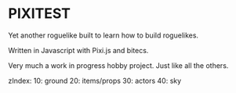 # PIXITEST

Yet another roguelike built to learn how to build roguelikes.

Written in Javascript with Pixi.js and bitecs.

Very much a work in progress hobby project. Just like all the others.

zIndex:
10: ground
20: items/props
30: actors
40: sky
